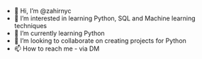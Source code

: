 - 👋 Hi, I’m @zahirnyc
- 👀 I’m interested in learning Python, SQL and Machine learning techniques
- 🌱 I’m currently learning Python
- 💞️ I’m looking to collaborate on creating projects for Python
- 📫 How to reach me - via DM

<!---
zahirnyc/zahirnyc is a ✨ special ✨ repository because its `README.md` (this file) appears on your GitHub profile.
You can click the Preview link to take a look at your changes.
--->
